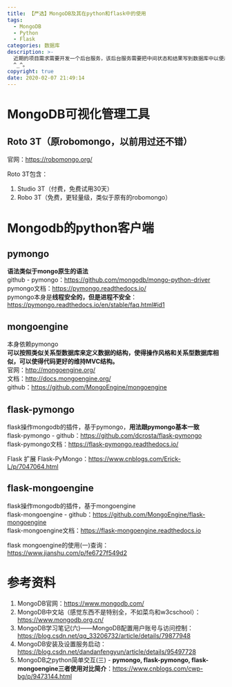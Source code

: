 ```yaml
---
title: 【严选】MongoDB及其在python和flask中的使用
tags:
  - MongoDB
  - Python
  - Flask
categories: 数据库
description: >-
  近期的项目需求需要开发一个后台服务，该后台服务需要把中间状态和结果写到数据库中以便后续查询。出于开发的便捷性，最终选定了MongoDB。由于后台服务用python开发，服务框架基于flask，所以就搜集整理了MongoDB，及其在python和flask中使用的相关的资料。在这里把相关的资料记录分享出来，方便自己以及其它有需求的小伙伴查阅
  ^_^。
copyright: true
date: 2020-02-07 21:49:14
---
```



# MongoDB可视化管理工具

## Roto 3T（原robomongo，以前用过还不错）

官网：https://robomongo.org/

Roto 3T包含：
1. Studio 3T（付费，免费试用30天）
2. Robo 3T（免费，更轻量级，类似于原有的robomongo）


# Mongodb的python客户端

## pymongo

**语法类似于mongo原生的语法**   
github - pymongo：https://github.com/mongodb/mongo-python-driver   
pymongo文档：https://pymongo.readthedocs.io/   
pymongo本身是**线程安全的，但是进程不安全**：https://pymongo.readthedocs.io/en/stable/faq.html#id1

## mongoengine

本身依赖pymongo   
**可以按照类似关系型数据库来定义数据的结构，使得操作风格和关系型数据库相似，可以使得代码更好的维持MVC结构。**   
官网：http://mongoengine.org/   
文档：http://docs.mongoengine.org/  
github：https://github.com/MongoEngine/mongoengine


## flask-pymongo

flask操作mongodb的插件，基于pymongo，**用法跟pymongo基本一致**   
flask-pymongo -  github：https://github.com/dcrosta/flask-pymongo   
flask-pymongo文档：https://flask-pymongo.readthedocs.io/

Flask 扩展 Flask-PyMongo：https://www.cnblogs.com/Erick-L/p/7047064.html


## flask-mongoengine

flask操作mongodb的插件，基于mongoengine   
flask-mongoengine - github：https://github.com/MongoEngine/flask-mongoengine   
flask-mongoengine文档：https://flask-mongoengine.readthedocs.io

flask mongoengine的使用(一)查询：https://www.jianshu.com/p/fe6727f549d2


# 参考资料

1. MongoDB官网：https://www.mongodb.com/
2. MongoDB中文站（感觉东西不是特别全，不如菜鸟和w3cschool）：https://www.mongodb.org.cn/
3. MongoDB学习笔记(六)——MongoDB配置用户账号与访问控制：https://blog.csdn.net/qq_33206732/article/details/79877948
4. MongoDB安装及设置服务启动：https://blog.csdn.net/dandanfengyun/article/details/95497728
5. MongoDB之python简单交互(三) - **pymongo, flask-pymongo, flask-mongoengine三者使用对比简介**：https://www.cnblogs.com/cwp-bg/p/9473144.html